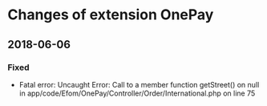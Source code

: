 # Changes of extension OnePay


## 2018-06-06

### Fixed

* Fatal error: Uncaught Error: Call to a member function getStreet() on null in app/code/Efom/OnePay/Controller/Order/International.php on line 75

